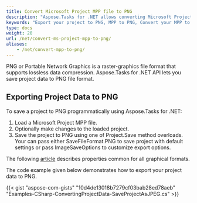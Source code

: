 ```yaml
---
title: Convert Microsoft Project MPP file to PNG
description: "Aspose.Tasks for .NET allows converting Microsoft Project (MPP) to PNG."
keywords: "Export your project to PNG, MPP to PNG, Convert your MPP to Image, Convert Microsoft Project to PNG, convert MPP to PNG, save project data to PNG, Aspose.Tasks, C#, mpp2png"
type: docs
weight: 20
url: /net/convert-ms-project-mpp-to-png/
aliases: 
    - /net/convert-mpp-to-png/
---
```


PNG or Portable Network Graphics is a raster-graphics file format that supports lossless data compression. Aspose.Tasks for .NET API lets you save project data to PNG file format.

## **Exporting Project Data to PNG**


To save a project to PNG programmatically using Aspose.Tasks for .NET:

1. Load a Microsoft Project MPP file.
2. Optionally make changes to the loaded project.
3. Save the project to PNG  using one of Project.Save method overloads.
Your can pass either SaveFileFormat.PNG  to save project with default settings or pass ImageSaveOptions to customize export options.

The following [article](/tasks/net/common-conversions-options/) describes properties common for all graphical formats.

The code example given below demonstrates how to export your project data to PNG.

{{< gist "aspose-com-gists" "10d4de13018b7279cf03bab28ed78aeb" "Examples-CSharp-ConvertingProjectData-SaveProjectAsJPEG.cs" >}}
